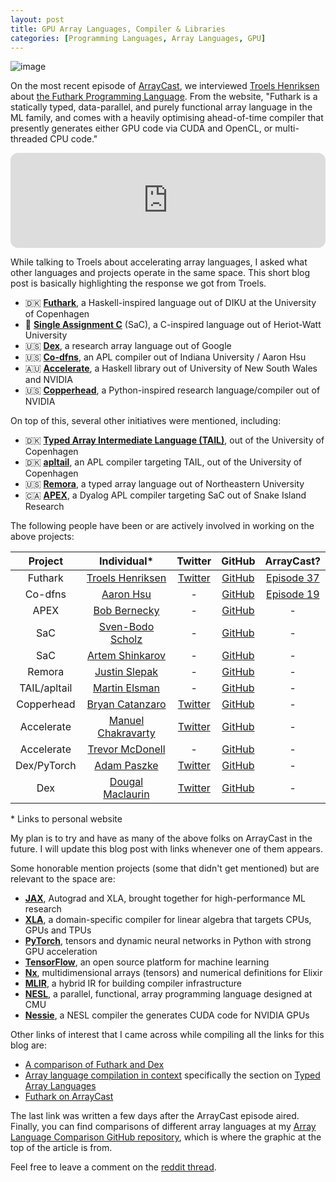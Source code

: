 ```yaml
---
layout: post
title: GPU Array Languages, Compiler & Libraries
categories: [Programming Languages, Array Languages, GPU]
---
```


![image](https://user-images.githubusercontent.com/36027403/193055974-8d8008a2-a1e6-4bd4-8ecc-7624fa611f25.png)

On the most recent episode of [ArrayCast](https://www.arraycast.com/), we interviewed [Troels Henriksen](https://sigkill.dk/) about [the Futhark Programming Language](https://futhark-lang.org/). From the website, "Futhark is a statically typed, data-parallel, and purely functional array language in the ML family, and comes with a heavily optimising ahead-of-time compiler that presently generates either GPU code via CUDA and OpenCL, or multi-threaded CPU code."

<iframe style="border-radius:12px" src="https://open.spotify.com/embed/episode/5dTMsJcZ8W152jCfk7haKS?utm_source=generator" width="100%" height="152" frameBorder="0" allowfullscreen="" allow="autoplay; clipboard-write; encrypted-media; fullscreen; picture-in-picture" loading="lazy"></iframe>

While talking to Troels about accelerating array languages, I asked what other languages and projects operate in the same space. This short blog post is basically highlighting the response we got from Troels.

* 🇩🇰 **[Futhark](https://futhark-lang.org/)**, a Haskell-inspired language out of DIKU at the University of Copenhagen
* 🏴󠁧󠁢󠁳󠁣󠁴󠁿 **[Single Assignment C](https://www.sac-home.org/index)** (SaC), a C-inspired language out of Heriot-Watt University
* 🇺🇸 **[Dex](https://github.com/google-research/dex-lang)**, a research array language out of Google
* 🇺🇸 **[Co-dfns](https://github.com/Co-dfns/Co-dfns)**, an APL compiler out of Indiana University / Aaron Hsu
* 🇦🇺 **[Accelerate](https://www.acceleratehs.org/)**, a Haskell library out of University of New South Wales and NVIDIA
* 🇺🇸 **[Copperhead](https://github.com/bryancatanzaro/copperhead)**, a Python-inspired research language/compiler out of NVIDIA

On top of this, several other initiatives were mentioned, including:

* 🇩🇰 **[Typed Array Intermediate Language (TAIL)](http://hiperfit.dk/pdf/array14_final.pdf)**, out of the University of Copenhagen
* 🇩🇰 **[apltail](https://github.com/melsman/apltail)**, an APL compiler targeting TAIL, out of the University of Copenhagen
* 🇺🇸 **[Remora](https://www.ccs.neu.edu/home/jrslepak/typed-j.pdf)**, a typed array language out of Northeastern University
* 🇨🇦 **[APEX](https://gitlab.com/bernecky/apex)**, a Dyalog APL compiler targeting SaC out of Snake Island Research

The following people have been or are actively involved in working on the above projects:

|Project|Individual*|Twitter|GitHub|ArrayCast?|
|:-:|:-:|:-:|:-:|:-:|
|Futhark|[Troels Henriksen](https://sigkill.dk/)|[Twitter](https://twitter.com/sigkill_dk)|[GitHub](https://github.com/Athas/sigkill.dk)|[Episode 37](https://www.arraycast.com/episodes/episode37-futhark)|
|Co-dfns|[Aaron Hsu](https://www.sacrideo.us/)|-|[GitHub](https://github.com/arcfide)|[Episode 19](https://www.arraycast.com/episodes/episode19-aaron-hsu)|
|APEX|[Bob Bernecky](https://www.snakeisland.com/)|-|[GitHub](https://github.com/bernecky)|-|
|SaC|[Sven-Bodo Scholz](https://www.macs.hw.ac.uk/~sbs/homepage/main/Welcome.html)|-|[GitHub](https://github.com/sbscholz)|-|
|SaC|[Artem Shinkarov](https://ashinkarov.github.io/)|-|[GitHub](https://github.com/ashinkarov)|-|
|Remora|[Justin Slepak](https://jrslepak.github.io/)|-|[GitHub](https://github.com/jrslepak)|-|
|TAIL/apltail|[Martin Elsman](https://elsman.com/)|-|[GitHub](https://github.com/melsman)|-|
|Copperhead|[Bryan Catanzaro](https://ctnzr.io/)|[Twitter](https://twitter.com/ctnzr)|[GitHub](https://github.com/bryancatanzaro)|-|
|Accelerate|[Manuel Chakravarty](https://justtesting.org/)|[Twitter](https://twitter.com/TacticalGrace)|[GitHub](https://github.com/mchakravarty)|-|
|Accelerate|[Trevor McDonell](https://tmcdonell.github.io/)|-|[GitHub](https://github.com/tmcdonell)|-|
|Dex/PyTorch|[Adam Paszke](http://apaszke.github.io/)|[Twitter](https://twitter.com/apaszke)|[GitHub](https://github.com/apaszke)|-|
|Dex|[Dougal Maclaurin](https://dougalmaclaurin.com/index.html)|[Twitter](https://twitter.com/dougalmaclaurin)|[GitHub](https://github.com/dougalm)|-|

\* Links to personal website

My plan is to try and have as many of the above folks on ArrayCast in the future. I will update this blog post with links whenever one of them appears.

Some honorable mention projects (some that didn't get mentioned) but are relevant to the space are:

* [**JAX**](https://github.com/google/jax), Autograd and XLA, brought together for high-performance ML research
* [**XLA**](https://www.tensorflow.org/xla), a domain-specific compiler for linear algebra that targets CPUs, GPUs and TPUs
* [**PyTorch**](https://github.com/pytorch/pytorch), tensors and dynamic neural networks in Python with strong GPU acceleration
* [**TensorFlow**](https://github.com/tensorflow/tensorflow), an open source platform for machine learning
* [**Nx**](https://github.com/elixir-nx/nx), multidimensional arrays (tensors) and numerical definitions for Elixir
* [**MLIR**](https://mlir.llvm.org/), a hybrid IR for building compiler infrastructure
* [**NESL**](http://www.cs.cmu.edu/~scandal/nesl.html), a parallel, functional, array programming language designed at CMU
* [**Nessie**](http://nessie.cs.uchicago.edu/), a NESL compiler the generates CUDA code for NVIDIA GPUs

Other links of interest that I came across while compiling all the links for this blog are:

* [A comparison of Futhark and Dex](https://futhark-lang.org/blog/2020-12-28-futhark-and-dex.html)
* [Array language compilation in context](https://mlochbaum.github.io/BQN/implementation/compile/intro.html) specifically the section on [Typed Array Languages](https://mlochbaum.github.io/BQN/implementation/compile/intro.html#typed-array-languages)
* [Futhark on ArrayCast](https://futhark-lang.org/blog/2022-10-03-futhark-on-arraycast.html)

The last link was written a few days after the ArrayCast episode aired. Finally, you can find comparisons of different array languages at my [Array Language Comparison GitHub repository](https://github.com/codereport/array-language-comparisons), which is where the graphic at the top of the article is from.

Feel free to leave a comment on the [reddit thread](https://old.reddit.com/r/programming/comments/xsxetm/gpu_array_languages_compiler_libraries/?).
